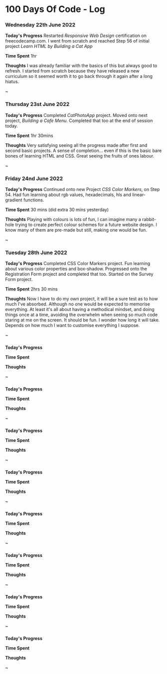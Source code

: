 # 100 Days Of Code - Log

### Wednesday 22th June 2022

**Today's Progress**
Restarted _Responsive Web Design_ certification on freecodecamp.com. I went from scratch and reached Step 56 of initial project _Learn HTML by Building a Cat App_

**Time Spent**
1hr

**Thoughts**
I was already familiar with the basics of this but always good to refresh. I started from scratch because they have released a new curriculum so it seemed worth it to go back through it again after a long hiatus.

~

### Thursday 23st June 2022

**Today's Progress**
Completed _CatPhotoApp_ project. Moved onto next project, _Building a Cafe Menu_. Completed that too at the end of session today.

**Time Spent** 1hr 30mins

**Thoughts**
Very satisfying seeing all the progress made after first and second basic projects. A sense of completion... even if this is the basic bare bones of learning HTML and CSS. Great seeing the fruits of ones labour.

~

### Friday 24nd June 2022

**Today's Progress**
Continued onto new Project _CSS Color Markers_, on Step 54. Had fun learning about rgb values, hexadecimals, hls and linear-gradient functions.

**Time Spent** 30 mins (did extra 30 mins yesterday)

**Thoughts**
Playing with colours is lots of fun, I can imagine many a rabbit-hole trying to create perfect colour schemes for a future website design. I know many of them are pre-made but still, making one would be fun.

~

### Tuesday 28th June 2022

**Today's Progress**
Completed CSS Color Markers project. Fun learning about various color properties and box-shadow. Progressed onto the Registration Form project and completed that too. Started on the Survey Form project.

**Time Spent** 2hrs 30 mins

**Thoughts**
Now I have to do my own project, it will be a sure test as to how much I've absorbed. Although no one would be expected to memorise everything. At least it's all about having a methodical mindset, and doing things once at a time, avoiding the overwhelm when seeing so much code staring at me on the screen. It should be fun. I wonder how long it will take. Depends on how much I want to customise everything I suppose.

~

###

**Today's Progress**

**Time Spent**

**Thoughts**

~

###

**Today's Progress**

**Time Spent**

**Thoughts**

~

###

**Today's Progress**

**Time Spent**

**Thoughts**

~

###

**Today's Progress**

**Time Spent**

**Thoughts**

~

###

**Today's Progress**

**Time Spent**

**Thoughts**

~

###

**Today's Progress**

**Time Spent**

**Thoughts**

~

###

**Today's Progress**

**Time Spent**

**Thoughts**

~

###

**Today's Progress**

**Time Spent**

**Thoughts**

~




















